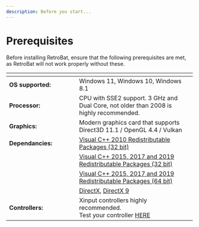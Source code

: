 ```yaml
---
description: Before you start...
---
```


# Prerequisites

Before installing RetroBat, ensure that the following prerequisites are met, as RetroBat will not work properly without these.

<table data-header-hidden><thead><tr><th width="173"></th><th></th></tr></thead><tbody><tr><td><strong>OS supported:</strong></td><td>Windows 11, Windows 10, Windows 8.1</td></tr><tr><td><strong>Processor:</strong></td><td>CPU with SSE2 support. 3 GHz and Dual Core, not older than 2008 is highly recommended.</td></tr><tr><td><strong>Graphics:</strong></td><td>Modern graphics card that supports Direct3D 11.1 / OpenGL 4.4 / Vulkan</td></tr><tr><td><strong>Dependancies:</strong></td><td><a href="https://www.techpowerup.com/download/visual-c-redistributable-runtime-package-all-in-one/">Visual C++ 2010 Redistributable Packages (32 bit)</a></td></tr><tr><td></td><td><a href="https://www.techpowerup.com/download/visual-c-redistributable-runtime-package-all-in-one/">Visual C++ 2015, 2017 and 2019 Redistributable Packages (32 bit)</a></td></tr><tr><td></td><td><a href="https://www.techpowerup.com/download/visual-c-redistributable-runtime-package-all-in-one/">Visual C++ 2015, 2017 and 2019 Redistributable Packages (64 bit)</a></td></tr><tr><td></td><td><a href="https://www.microsoft.com/download/details.aspx?id=35">DirectX</a>, <a href="https://www.microsoft.com/en-US/download/details.aspx?id=8109">DirectX 9</a></td></tr><tr><td><strong>Controllers:</strong></td><td>Xinput controllers highly recommended.<br>Test your controller <a href="https://gamepad-tester.com">HERE</a></td></tr></tbody></table>

